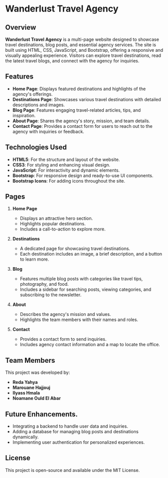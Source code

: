 # Wanderlust Travel Agency

## Overview
**Wanderlust Travel Agency** is a multi-page website designed to showcase travel destinations, blog posts, and essential agency services. The site is built using HTML, CSS, JavaScript, and Bootstrap, offering a responsive and visually appealing experience. Visitors can explore travel destinations, read the latest travel blogs, and connect with the agency for inquiries.

## Features
- **Home Page**: Displays featured destinations and highlights of the agency's offerings.
- **Destinations Page**: Showcases various travel destinations with detailed descriptions and images.
- **Blog Page**: Features engaging travel-related articles, tips, and inspiration.
- **About Page**: Shares the agency's story, mission, and team details.
- **Contact Page**: Provides a contact form for users to reach out to the agency with inquiries or feedback.

## Technologies Used
- **HTML5**: For the structure and layout of the website.
- **CSS3**: For styling and enhancing visual design.
- **JavaScript**: For interactivity and dynamic elements.
- **Bootstrap**: For responsive design and ready-to-use UI components.
- **Bootstrap Icons**: For adding icons throughout the site.

## Pages
1. **Home Page**
   - Displays an attractive hero section.
   - Highlights popular destinations.
   - Includes a call-to-action to explore more.

2. **Destinations**
   - A dedicated page for showcasing travel destinations.
   - Each destination includes an image, a brief description, and a button to learn more.

3. **Blog**
   - Features multiple blog posts with categories like travel tips, photography, and food.
   - Includes a sidebar for searching posts, viewing categories, and subscribing to the newsletter.

4. **About**
   - Describes the agency's mission and values.
   - Highlights the team members with their names and roles.

5. **Contact**
   - Provides a contact form to send inquiries.
   - Includes agency contact information and a map to locate the office.

## Team Members
This project was developed by:
- **Reda Yahya**
- **Marouane Hajjouj**
- **Ilyass Hmala**
- **Noamane Ould El Abar**

## Future Enhancements.
- Integrating a backend to handle user data and inquiries.
- Adding a database for managing blog posts and destinations dynamically.
- Implementing user authentication for personalized experiences.

## License
This project is open-source and available under the MIT License.
